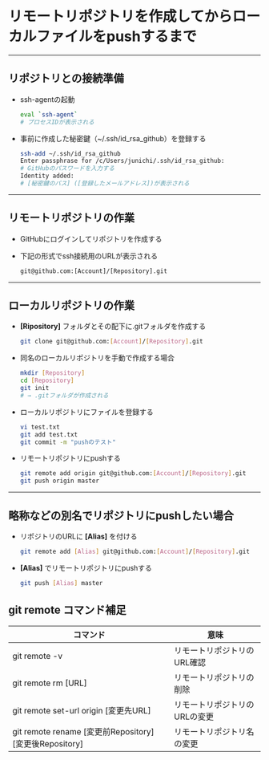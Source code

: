 # リモートリポジトリを作成してからローカルファイルをpushするまで

---

## リポジトリとの接続準備

* ssh-agentの起動

  ```bash
  eval `ssh-agent`
  # プロセスIDが表示される
  ```

* 事前に作成した秘密鍵（~/.ssh/id_rsa_github）を登録する

  ```bash
  ssh-add ~/.ssh/id_rsa_github
  Enter passphrase for /c/Users/junichi/.ssh/id_rsa_github:
  # GitHubのパスワードを入力する
  Identity added:
  # [秘密鍵のパス] ([登録したメールアドレス])が表示される
  ```

---

## リモートリポジトリの作業

* GitHubにログインしてリポジトリを作成する
* 下記の形式でssh接続用のURLが表示される

  ```txt
  git@github.com:[Account]/[Repository].git
  ```

---

## ローカルリポジトリの作業

* **[Ripository]** フォルダとその配下に.gitフォルダを作成する

  ```bash
  git clone git@github.com:[Account]/[Repository].git
  ```

* 同名のローカルリポジトリを手動で作成する場合

  ```bash
  mkdir [Repository]
  cd [Repository]
  git init
  # → .gitフォルダが作成される
  ```

* ローカルリポジトリにファイルを登録する

  ```bash
  vi test.txt
  git add test.txt
  git commit -m "pushのテスト"
  ```

* リモートリポジトリにpushする

  ```bash
  git remote add origin git@github.com:[Account]/[Repository].git
  git push origin master
  ```

---

## 略称などの別名でリポジトリにpushしたい場合

* リポジトリのURLに **[Alias]** を付ける

  ```bash
  git remote add [Alias] git@github.com:[Account]/[Repository].git
  ```

* **[Alias]** でリモートリポジトリにpushする

  ```bash
  git push [Alias] master
  ```

## git remote コマンド補足

| コマンド                                                | 意味                          |
| ------------------------------------------------------- | ----------------------------- |
| git remote -v                                           | リモートリポジトリのURL確認   |
| git remote rm [URL]                                     | リモートリポジトリの削除      |
| git remote set-url origin [変更先URL]                   | リモートリポジトリのURLの変更 |
| git remote rename [変更前Repository] [変更後Repository] | リモートリポジトリ名の変更    |
